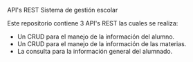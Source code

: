 API's REST Sistema de gestión escolar

Este repositorio contiene 3 API's REST las cuales se realiza:

- Un CRUD para el manejo de la información del alumno.
- Un CRUD para el manejo de la información de las materias.
- La consulta para la información general del alumnado. 
